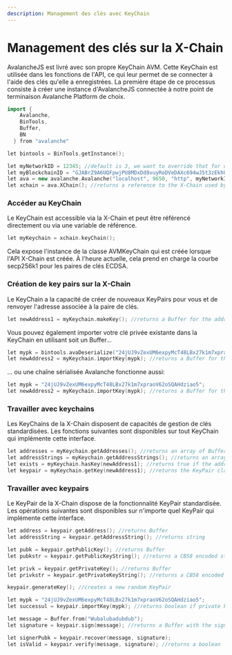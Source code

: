 ```yaml
---
description: Management des clés avec KeyChain
---
```


# Management des clés sur la X-Chain

AvalancheJS est livré avec son propre KeyChain AVM. Cette KeyChain est utilisée dans les fonctions de l'API, ce qui leur permet de se connecter à l'aide des clés qu'elle a enregistrées. La première étape de ce processus consiste à créer une instance d'AvalancheJS connectée à notre point de terminaison Avalanche Platform de choix.

```cpp
import {
    Avalanche,
    BinTools,
    Buffer,
    BN
  } from "avalanche" 

let bintools = BinTools.getInstance();

let myNetworkID = 12345; //default is 3, we want to override that for our local network
let myBlockchainID = "GJABrZ9A6UQFpwjPU8MDxDd8vuyRoDVeDAXc694wJ5t3zEkhU"; // The X-Chain blockchainID on this network
let ava = new avalanche.Avalanche("localhost", 9650, "http", myNetworkID, myBlockchainID);
let xchain = ava.XChain(); //returns a reference to the X-Chain used by AvalancheJS
```

### Accéder au KeyChain <a id="accessing-the-keychain"></a>

Le KeyChain est accessible via la X-Chain et peut être référencé directement ou via une variable de référence.

```cpp
let myKeychain = xchain.keyChain();
```

Cela expose l'instance de la classe AVMKeyChain qui est créée lorsque l'API X-Chain est créée. À l'heure actuelle, cela prend en charge la courbe secp256k1 pour les paires de clés ECDSA.

### Création de key pairs sur la X-Chain <a id="creating-x-chain-key-pairs"></a>

Le KeyChain a la capacité de créer de nouveaux KeyPairs pour vous et de renvoyer l'adresse associée à la paire de clés.

```cpp
let newAddress1 = myKeychain.makeKey(); //returns a Buffer for the address
```

Vous pouvez également importer votre clé privée existante dans la KeyChain en utilisant soit un Buffer…

```cpp
let mypk = bintools.avaDeserialize("24jUJ9vZexUM6expyMcT48LBx27k1m7xpraoV62oSQAHdziao5"); //returns a Buffer
let newAddress2 = myKeychain.importKey(mypk); //returns a Buffer for the address
```

… ou une chaîne sérialisée Avalanche fonctionne aussi:

```cpp
let mypk = "24jUJ9vZexUM6expyMcT48LBx27k1m7xpraoV62oSQAHdziao5";
let newAddress2 = myKeychain.importKey(mypk); //returns a Buffer for the address
```

### Travailler avec keychains <a id="working-with-keychains"></a>

Les KeyChains de la X-Chain disposent de capacités de gestion de clés standardisées. Les fonctions suivantes sont disponibles sur tout KeyChain qui implémente cette interface.

```cpp
let addresses = myKeychain.getAddresses(); //returns an array of Buffers for the addresses
let addressStrings = myKeychain.getAddressStrings(); //returns an array of strings for the addresses
let exists = myKeychain.hasKey(newAddress1); //returns true if the address is managed
let keypair = myKeychain.getKey(newAddress1); //returns the KeyPair class
```

### Travailler avec keypairs <a id="working-with-keypairs"></a>

Le KeyPair de la X-Chain dispose de la fonctionnalité KeyPair standardisée. Les opérations suivantes sont disponibles sur n'importe quel KeyPair qui implémente cette interface.

```cpp
let address = keypair.getAddress(); //returns Buffer
let addressString = keypair.getAddressString(); //returns string

let pubk = keypair.getPublicKey(); //returns Buffer
let pubkstr = keypair.getPublicKeyString(); //returns a CB58 encoded string

let privk = keypair.getPrivateKey(); //returns Buffer
let privkstr = keypair.getPrivateKeyString(); //returns a CB58 encoded string

keypair.generateKey(); //creates a new random KeyPair

let mypk = "24jUJ9vZexUM6expyMcT48LBx27k1m7xpraoV62oSQAHdziao5";
let successul = keypair.importKey(mypk); //returns boolean if private key imported successfully

let message = Buffer.from("Wubalubadubdub");
let signature = keypair.sign(message); //returns a Buffer with the signature

let signerPubk = keypair.recover(message, signature);
let isValid = keypair.verify(message, signature); //returns a boolean
```

